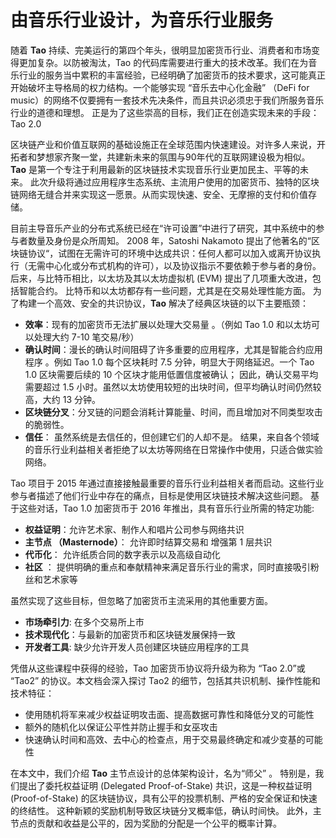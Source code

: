 
# 由音乐行业设计，为音乐行业服务

随着 **Tao** 持续、完美运行的第四个年头，很明显加密货币行业、消费者和市场变得更加复杂。以防被淘汰，Tao 的代码库需要进行重大的技术改革。我们在为音乐行业的服务当中累积的丰富经验，已经明确了加密货币的技术要求，这可能真正开始破坏主导格局的权力结构。一个能够实现 “音乐去中心化金融” （DeFi for music）的网络不仅要拥有一套技术先决条件，而且共识必须忠于我们所服务音乐行业的道德和理想。 正是为了这些崇高的目标，我们正在创造实现未来的手段：Tao 2.0

区块链产业和价值互联网的基础设施正在全球范围内快速建设。对许多人来说，开拓者和梦想家齐聚一堂，共建新未来的氛围与90年代的互联网建设极为相似。**Tao** 是第一个专注于利用最新的区块链技术实现音乐行业更加民主、平等的未来。 此次升级将通过应用程序生态系统、主流用户使用的加密货币、独特的区块链网络无缝合并来实现这一愿景。从而实现快速、安全、无摩擦的支付和价值存储。

目前主导音乐产业的分布式系统已经在“许可设置”中进行了研究，其中系统中的参与者数量及身份是众所周知。 2008 年，Satoshi Nakamoto 提出了他著名的“区块链协议“，试图在无需许可的环境中达成共识：任何人都可以加入或离开协议执行（无需中心化或分布式机构的许可），以及协议指示不要依赖于参与者的身份。 后来，与比特币相比，以太坊及其以太坊虚拟机 (EVM) 提出了几项重大改进，包括智能合约。 比特币和以太坊都存有一些问题，尤其是在交易处理性能方面。 为了构建一个高效、安全的共识协议，**Tao** 解决了经典区块链的以下主要瓶颈：

- **效率**：现有的加密货币无法扩展以处理大交易量 。（例如 Tao 1.0 和以太坊可以处理大约 7-10 笔交易/秒）
- **确认时间**：漫长的确认时间阻碍了许多重要的应用程序，尤其是智能合约应用程序 。例如 Tao 1.0 每个区块耗时 7.5 分钟，明显大于网络延迟。一个 Tao 1.0 区块需要后续的 10 个区块才能用低置信度被确认； 因此，确认交易平均需要超过 1.5 小时。虽然以太坊使用较短的出块时间，但平均确认时间仍然较高，大约 13 分钟。
- **区块链分叉**：分叉链的问题会消耗计算能量、时间，而且增加对不同类型攻击的脆弱性。
- **信任**： 虽然系统是去信任的，但创建它们的人却不是。 结果，来自各个领域的音乐行业利益相关者拒绝了以太坊等网络在日常操作中使用，只适合做实验网络。

Tao 项目于 2015 年通过直接接触最重要的音乐行业利益相关者而启动。这些行业参与者描述了他们行业中存在的痛点，目标是使用区块链技术解决这些问题。 基于这些对话，Tao 1.0 加密货币于 2016 年推出，具有音乐行业所需的特定功能:
- **权益证明**：允许艺术家、制作人和唱片公司参与网络共识
- **主节点 （Masternode）**： 允许即时结算交易和 增强第 1 层共识 
- **代币化**： 允许纸质合同的数字表示以及高级自动化 
- **社区** ： 提供明确的重点和奉献精神来满足音乐行业的需求，同时直接吸引粉丝和艺术家等

虽然实现了这些目标，但忽略了加密货币主流采用的其他重要方面。
- **市场牵引力**:  在多个交易所上市
- **技术现代化**：与最新的加密货币和区块链发展保持一致 
- **开发者工具**: 缺少允许开发人员创建区块链应用程序的工具

凭借从这些课程中获得的经验，Tao 加密货币协议将升级为称为 “Tao 2.0”或 “Tao2” 的协议。本文档会深入探讨 Tao2 的细节，包括其共识机制、操作性能和技术特征：
- 使用随机将军来减少权益证明攻击面、提高数据可靠性和降低分叉的可能性
- 额外的随机化以保证公平性并防止握手和女巫攻击 
- 快速确认时间和高效、去中心的检查点，用于交易最终确定和减少变基的可能性

在本文中，我们介绍 **Tao** 主节点设计的总体架构设计，名为“师父” 。 特别是，我们提出了委托权益证明 (Delegated Proof-of-Stake) 共识，这是一种权益证明 (Proof-of-Stake) 的区块链协议，具有公平的投票机制、严格的安全保证和快速的终结性。 这种新颖的奖励机制导致区块链分叉概率低，确认时间快。 此外，主节点的贡献和收益是公平的，因为奖励的分配是一个公平的概率计算。